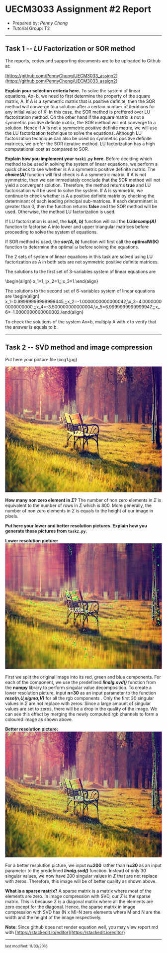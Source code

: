 UECM3033 Assignment #2 Report
========================================================

- Prepared by: *Penny Chong*
- Tutorial Group: T2

--------------------------------------------------------

## Task 1 --  $LU$ Factorization or SOR method

The reports, codes and supporting documents are to be uploaded to Github at: 

[https://github.com/PennyChong/UECM3033_assign2](https://github.com/PennyChong/UECM3033_assign2)

**Explain your selection criteria here.**
To solve the system of linear equations, Ax=b, we need to first determine the property of the square matrix, A.  If  A is a symmetric matrix that is positive definite, then the SOR method will converge to a solution after a certain number of iterations for any initial value of X. In this case, the SOR method is preffered over LU factorization method. On the other hand if the square matrix is not a symmetric positive definite matrix, the SOR method will not converge to a solution. Hence if A is not a symmetric positive definite matrix, we will use the LU factorization technique to solve the equations. Although LU factorization technique can also be used on symmetric positive definite matrices, we prefer the SOR iterative method. LU factorization has a high computational cost  as compared to SOR.

**Explain how you implement your `task1.py` here.**
Before deciding which method to be used in solving the system of linear equations, we perform a quick check to see whether is A a symmetric positive definite matrix. The ***choice(A)*** function will first check is A a symmetric matrix. If A is not symmetric, then we can immediately conclude that the SOR method will not yield a convergent solution. Therefore, the method returns **true** and LU factorisation will be used to solve the system.  If A is symmetric, we continue to check whether is A a positive definite matrix by checking the determinant of each leading principal sub-matrices. If each determinant is greater than 0, then the function returns **false** and the SOR method will be used. Otherwise, the method LU factorization is used.

If LU factorization is used, the ***lu(A, b)*** function will call the ***LUdecomp(A)*** function to factorise A into lower and upper triangular matrices before proceeding to solve the system of equations.

If SOR method is used, the ***sor(A, b)***  function will first call the **optimalW(K)**  function to determine the optimal ω before solving the equations.

The 2 sets of system of linear equations  in this task are solved using LU factorization as A in both sets are not symmetric positive definite matrices. 

The solutions to the first set of 3-variables system of linear equations are 

\begin{align}  x_1=1,\;\;x_2=1,\;\;x_3=1.\end{align}

The solutions to the second set of 6-variables system of linear equations are 
 \begin{align}  x_1=0.99999999999999445,\;\;x_2=-1.0000000000000042,\\x_3=4.00000000000000000,\;\;x_4=-3.500000000000004,\\x_5=6.9999999999999947,\;\;x_6=-1.0000000000000002.\end{align}

To check the solutions of the system Ax=b, multiply A with x to verify that the answer is equals to b.

---------------------------------------------------------

## Task 2 -- SVD method and image compression

Put here your picture file (img1.jpg)

![img1.jpg](img1.jpg)

**How many non zero element in $\Sigma$?**
The number of non zero elements in $\Sigma$ is equivalent to the number of rows in $\Sigma$ which is 800. More generally, the number of non zero elements in $\Sigma$ is equals to the height of our image in pixels.

**Put here your lower and better resolution pictures. Explain how you generate
these pictures from `task2.py`.**

**Lower resolution picture:**
![rgb_low.jpg](rgb_low.jpg)

 First we split the original image into its red, green and blue components. For each of the component, we use the predefined ***linalg.svd()*** function from the **numpy** library to perform singular value decomposition.  To create a lower resolution picture, input **n=30** as an input parameter to the function ***reso(n,U,sigma,V)*** for all the rgb components . Only the first 30 singular values in $\Sigma$ are not replace with zeros. Since a large amount of singular values are set to zeros, there will be a drop in the quality of the image. We can see this effect by merging the newly computed rgb channels to form a coloured image as shown above.
 
**Better resolution picture:**
![rgb_better.jpg](rgb_better.jpg)

For a better resolution picture,  we input **n=200** rather than **n=30** as an input parameter to the predefined ***linalg.svd()*** function. Instead of only 30 singular values, we now have 200 singular values in $\Sigma$ that are not replace with zeros. Therefore, this image will be of better quality as shown above.

**What is a sparse matrix?**
A sparse matrix is a matrix where most of the elements are zero. In image compression with SVD, our  $\Sigma$ is the sparse matrix. This is because $\Sigma$ is a diagonal matrix where all the elements are zero except for the diagonal. Hence, the sparse matrix in image compression with SVD has (N x M)-N zero elements where M and N are the width and the height of the image respectively. 


**Note:**  Since github does not render equation well, you may view report.md with
[https://stackedit.io/editor](https://stackedit.io/editor)


-----------------------------------

<sup>last modified: 11/03/2016</sup>

